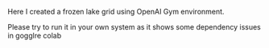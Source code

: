 Here I created a frozen lake grid using OpenAI Gym environment.

Please try to run it in your own system as it shows some dependency issues in gogglre colab
